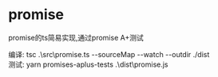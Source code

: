 # promise

promise的ts简易实现,通过promise A+测试

编译: tsc .\src\promise.ts --sourceMap --watch --outdir ./dist  
测试: yarn promises-aplus-tests .\dist\promise.js
